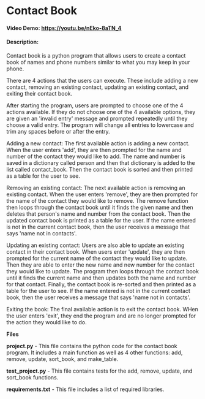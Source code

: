 # Contact Book
#### Video Demo:  <https://youtu.be/nEko-8aTN_4>
#### Description:
Contact book is a python program that allows users to create a contact book of names and phone numbers similar to what you may keep in your phone.

There are 4 actions that the users can execute. These include adding a new contact, removing an existing contact, updating an existing contact, and exiting their contact book.

After starting the program, users are prompted to choose one of the 4 actions available. If they do not choose one of the 4 available options, they are given an 'invalid entry' message and prompted repeatedly until they choose a valid entry. The program will change all entries to lowercase and trim any spaces before or after the entry.

Adding a new contact:
The first available action is adding a new contact. When the user enters 'add', they are then prompted for the name and number of the contact they would like to add. The name and number is saved in a dictionary called person and then that dictionary is added to the list called contact_book. Then the contact book is sorted and then printed as a table for the user to see.

Removing an existing contact:
The next available action is removing an existing contact. When the user enters 'remove', they are then prompted for the name of the contact they would like to remove. The remove function then loops through the contact book until it finds the given name and then deletes that person's name and number from the contact book. Then the updated contact book is printed as a table for the user. If the name entered is not in the current contact book, then the user receives a message that says 'name not in contacts'.

Updating an existing contact:
Users are also able to update an existing contact in their contact book. When users enter 'update', they are then prompted for the current name of the contact they would like to update. Then they are able to enter the new name and new number for the contact they would like to update. The program then loops through the contact book until it finds the current name and then updates both the name and number for that contact. Finally, the contact book is re-sorted and then printed as a table for the user to see. If the name entered is not in the current contact book, then the user receives a message that says 'name not in contacts'.

Exiting the book:
The final available action is to exit the contact book. WHen the user enters 'exit', they end the program and are no longer prompted for the action they would like to do.


**Files**


**project.py** - This file contains the python code for the contact book program. It includes a main function as well as 4 other functions: add, remove, update, sort_book, and make_table.

**test_project.py** - This file contains tests for the add, remove, update, and sort_book functions.

**requirements.txt** - This file includes a list of required libraries.


